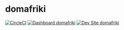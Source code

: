 # domafriki

[![CircleCI](https://circleci.com/gh/SalifT/domafriki.svg?style=shield)](https://circleci.com/gh/SalifT/domafriki)
[![Dashboard domafriki](https://img.shields.io/badge/dashboard-domafriki-yellow.svg)](https://dashboard.pantheon.io/sites/12acb98e-3110-4c16-a054-fbbae47a0805#dev/code)
[![Dev Site domafriki](https://img.shields.io/badge/site-domafriki-blue.svg)](http://dev-domafriki.pantheonsite.io/)